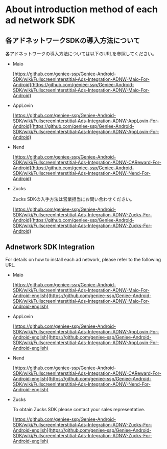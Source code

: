 # About introduction method of each ad network SDK


## 各アドネットワークSDKの導入方法について

各アドネットワークの導入方法については以下のURLを参照してください。

- Maio

	[https://github.com/geniee-ssp/Geniee-Android-SDK/wiki/FullscreenInterstitial-Ads-Integration-ADNW-Maio-For-Android](https://github.com/geniee-ssp/Geniee-Android-SDK/wiki/FullscreenInterstitial-Ads-Integration-ADNW-Maio-For-Android)

- AppLovin

	[https://github.com/geniee-ssp/Geniee-Android-SDK/wiki/FullscreenInterstitial-Ads-Integration-ADNW-AppLovin-For-Android](https://github.com/geniee-ssp/Geniee-Android-SDK/wiki/FullscreenInterstitial-Ads-Integration-ADNW-AppLovin-For-Android)


- Nend

	[https://github.com/geniee-ssp/Geniee-Android-SDK/wiki/FullscreenInterstitial-Ads-Integration-ADNW-CAReward-For-Android](https://github.com/geniee-ssp/Geniee-Android-SDK/wiki/FullscreenInterstitial-Ads-Integration-ADNW-Nend-For-Android)

- Zucks

	Zucks SDKの入手方法は営業担当にお問い合わせください。
	
	[https://github.com/geniee-ssp/Geniee-Android-SDK/wiki/FullscreenInterstitial-Ads-Integration-ADNW-Zucks-For-Android](https://github.com/geniee-ssp/Geniee-Android-SDK/wiki/FullscreenInterstitial-Ads-Integration-ADNW-Zucks-For-Android)

## Adnetwork SDK Integration  

For details on how to install each ad network, please refer to the following URL.

- Maio

	[https://github.com/geniee-ssp/Geniee-Android-SDK/wiki/FullscreenInterstitial-Ads-Integration-ADNW-Maio-For-Android-english](https://github.com/geniee-ssp/Geniee-Android-SDK/wiki/FullscreenInterstitial-Ads-Integration-ADNW-Maio-For-Android-english)

- AppLovin

	[https://github.com/geniee-ssp/Geniee-Android-SDK/wiki/FullscreenInterstitial-Ads-Integration-ADNW-AppLovin-For-Android-english](https://github.com/geniee-ssp/Geniee-Android-SDK/wiki/FullscreenInterstitial-Ads-Integration-ADNW-AppLovin-For-Android-english)

- Nend

	[https://github.com/geniee-ssp/Geniee-Android-SDK/wiki/FullscreenInterstitial-Ads-Integration-ADNW-CAReward-For-Android-english](https://github.com/geniee-ssp/Geniee-Android-SDK/wiki/FullscreenInterstitial-Ads-Integration-ADNW-Nend-For-Android-english)

- Zucks

	To obtain Zucks SDK please contact your sales representative.
	
	[https://github.com/geniee-ssp/Geniee-Android-SDK/wiki/FullscreenInterstitial-Ads-Integration-ADNW-Zucks-For-Android-english](https://github.com/geniee-ssp/Geniee-Android-SDK/wiki/FullscreenInterstitial-Ads-Integration-ADNW-Zucks-For-Android-english)

